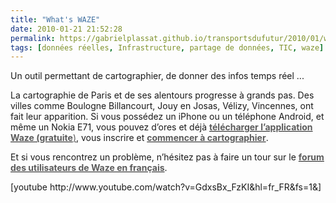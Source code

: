 ```yaml
---
title: "What's WAZE"
date: 2010-01-21 21:52:28
permalink: https://gabrielplassat.github.io/transportsdufutur/2010/01/whats-waze.html
tags: [données réelles, Infrastructure, partage de données, TIC, waze]
---
```


<p>Un outil permettant de cartographier, de donner des infos temps réel ... </p> <p>La cartographie de Paris et de ses alentours progresse à grands pas. Des villes comme Boulogne Billancourt, Jouy en Josas, Vélizy, Vincennes, ont fait leur apparition. Si vous possédez un iPhone ou un téléphone Android, et même un Nokia E71, vous pouvez d’ores et déjà <a href="http://world.waze.com/download/" target="_blank"><font color="#5b5b5b"><strong>télécharger l’application Waze (gratuite</strong>)</font></a>, vous inscrire et <a href="http://world.waze.com/cartouche/" target="_blank"><font color="#5b5b5b"><strong>commencer à cartographier</strong></font></a>.</p> <p>Et si vous rencontrez un problème, n’hésitez pas à faire un tour sur le <a href="http://world.waze.com/forum/viewforum.php?f=34" target="_blank"><font color="#5b5b5b"><strong>forum des utilisateurs de Waze en français</strong></font></a>.</p> <p>  [youtube http://www.youtube.com/watch?v=GdxsBx_FzKI&hl=fr_FR&fs=1&]</p>
